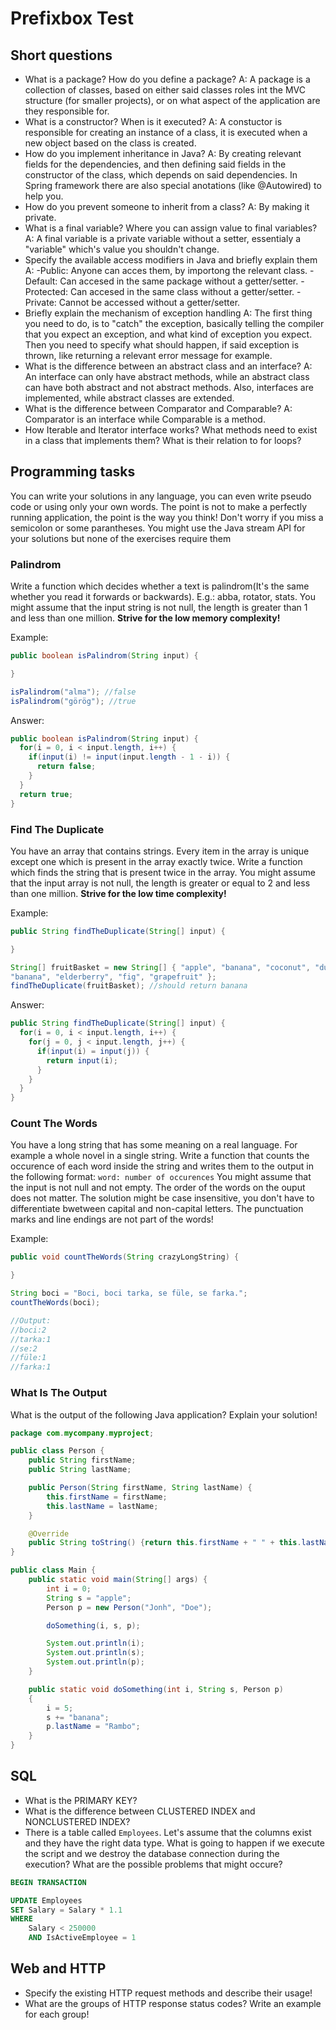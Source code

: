 # Prefixbox Test

## Short questions

- What is a package? How do you define a package?
A: A package is a collection of classes, based on either said classes roles int the MVC structure (for smaller projects),
or on what aspect of the application are they responsible for.
- What is a constructor? When is it executed?
A: A constuctor is responsible for creating an instance of a class, it is executed when a new object based on the class is created.
- How do you implement inheritance in Java?
A: By creating relevant fields for the dependencies, and then defining said fields in the constructor of the class, which depends on said
dependencies. In Spring framework there are also special anotations (like @Autowired) to help you.
- How do you prevent someone to inherit from a class?
A: By making it private.
- What is a final variable? Where you can assign value to final variables?
A: A final variable is a private variable without a setter, essentialy a "variable" which's value you shouldn't change.
- Specify the available access modifiers in Java and briefly explain them
A: -Public: Anyone can acces them, by importong the relevant class.
   -Default: Can accesed in the same package without a getter/setter.
   -Protected: Can accesed in the same class without a getter/setter.
   -Private: Cannot be accessed without a getter/setter.
- Briefly explain the mechanism of exception handling
A: The first thing you need to do, is to "catch" the exception, basically telling the compiler that you expect an exception,
and what kind of exception you expect. Then you need to specify what should happen, if said exception is thrown, like returning a relevant
error message for example.
- What is the difference between an abstract class and an interface?
A: An interface can only have abstract methods, while an abstract class can have both abstract and not abstract methods. Also, interfaces
are implemented, while abstract classes are extended.
- What is the difference between Comparator and Comparable?
A: Comparator is an interface while Comparable is a method.
- How Iterable and Iterator interface works? What methods need to exist in a
class that implements them? What is their relation to for loops?

## Programming tasks

You can write your solutions in any language, you can even write pseudo code or
using only your own words.
The point is not to make a perfectly running application, the point is the way
you think!
Don't worry if you miss a semicolon or some parantheses.
You might use the Java stream API for your solutions but none of the exercises
require them

### Palindrom

Write a function which decides whether a text is palindrom(It's the same whether
you read it forwards or backwards). E.g.: abba, rotator, stats.
You might assume that the input string is not null, the length is greater than
1 and less than one million. **Strive for the low memory complexity!**

Example:

```java
public boolean isPalindrom(String input) {

}

isPalindrom("alma"); //false
isPalindrom("görög"); //true
```

Answer:

```java
public boolean isPalindrom(String input) {
  for(i = 0, i < input.length, i++) {
    if(input(i) != input(input.length - 1 - i)) {
      return false;
    }
  }
  return true;
}
```

### Find The Duplicate

You have an array that contains strings. Every item in the array is
unique except one which is present in the array exactly twice.
Write a function which finds the string that is present twice in the array.
You might assume that the input array is not null, the length is greater
or equal to 2 and less than one million. **Strive for the low time complexity!**

Example:

```java
public String findTheDuplicate(String[] input) {

}

String[] fruitBasket = new String[] { "apple", "banana", "coconut", "durian",
"banana", "elderberry", "fig", "grapefruit" };
findTheDuplicate(fruitBasket); //should return banana
```

Answer:


```java
public String findTheDuplicate(String[] input) {
  for(i = 0, i < input.length, i++) {
    for(j = 0, j < input.length, j++) {
      if(input(i) = input(j)) {
        return input(i);
      }
    }
  }
}
```

### Count The Words

You have a long string that has some meaning on a real language. For example a
whole novel in a single string.
Write a function that counts the occurence of each word inside the string and
writes them to the output in the following format: `word: number of occurences`
You might assume that the input is not null and not empty. The order of the
words on the ouput does not matter.
The solution might be case insensitive, you don't have to differentiate
bwetween capital and non-capital letters.
The punctuation marks and line endings are not part of the words!

Example:

```java
public void countTheWords(String crazyLongString) {

}

String boci = "Boci, boci tarka, se füle, se farka.";
countTheWords(boci);

//Output:
//boci:2
//tarka:1
//se:2
//füle:1
//farka:1
```

### What Is The Output

What is the output of the following Java application? Explain your solution!

```java
package com.mycompany.myproject;

public class Person {
    public String firstName;
    public String lastName;

    public Person(String firstName, String lastName) {
        this.firstName = firstName;
        this.lastName = lastName;
    }  

    @Override
    public String toString() {return this.firstName + " " + this.lastName;}
}

public class Main {
    public static void main(String[] args) {
        int i = 0;
        String s = "apple";
        Person p = new Person("Jonh", "Doe");

        doSomething(i, s, p);

        System.out.println(i);
        System.out.println(s);
        System.out.println(p);
    }

    public static void doSomething(int i, String s, Person p)
    {
        i = 5;
        s += "banana";
        p.lastName = "Rambo";
    }
}

```

## SQL

- What is the PRIMARY KEY?
- What is the difference between CLUSTERED INDEX and NONCLUSTERED INDEX?
- There is a table called `Employees`. Let's assume that the columns exist
and they have the right data type.
What is going to happen if we execute the script and we destroy
the database connection during the execution? What are the possible problems
that might occure?

```sql
BEGIN TRANSACTION

UPDATE Employees
SET Salary = Salary * 1.1
WHERE
    Salary < 250000
    AND IsActiveEmployee = 1
```

## Web and HTTP

- Specify the existing HTTP request methods and describe their usage!
- What are the groups of HTTP response status codes? Write an example for each group!

